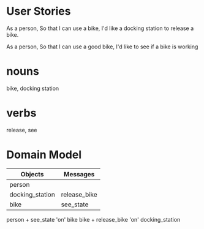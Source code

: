 # User Stories

As a person,
So that I can use a bike,
I'd like a docking station to release a bike.

As a person,
So that I can use a good bike,
I'd like to see if a bike is working

# nouns

 bike, docking station

# verbs

 release, see

# Domain Model

Objects | Messages
------------ | -------------
person |
docking_station | release_bike
bike  | see_state


person + see_state 'on' bike
bike + release_bike 'on' docking_station
